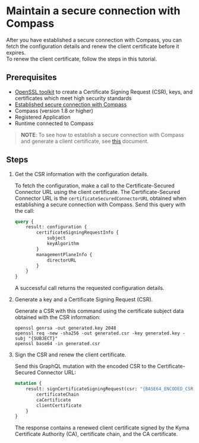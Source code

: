 # Maintain a secure connection with Compass

After you have established a secure connection with Compass, you can fetch the configuration details and renew the client certificate before it expires.  
To renew the client certificate, follow the steps in this tutorial.

## Prerequisites

- [OpenSSL toolkit](https://www.openssl.org/docs/man1.0.2/apps/openssl.html) to create a Certificate Signing Request (CSR), keys, and certificates which meet high security standards
- [Established secure connection with Compass](08-01-establish-secure-connection-with-compass.md)
- Compass (version 1.8 or higher)
- Registered Application
- Runtime connected to Compass

> **NOTE**: To see how to establish a secure connection with Compass and generate a client certificate, see [this](08-01-establish-secure-connection-with-compass.md) document. 

<!--- TODO: link in the note above --->

## Steps

1. Get the CSR information with the configuration details.

    To fetch the configuration, make a call to the Certificate-Secured Connector URL using the client certificate. 
    The Certificate-Secured Connector URL is the `certificateSecuredConnectorURL` obtained when establishing a secure connection with Compass. 
    Send this query with the call:
    
    ```graphql
    query {
        result: configuration {
            certificateSigningRequestInfo { 
                subject 
                keyAlgorithm 
            }
            managementPlaneInfo { 
                directorURL 
            }
        }
    }
    ``` 

    A successful call returns the requested configuration details.

2. Generate a key and a Certificate Signing Request (CSR).

    Generate a CSR with this command using the certificate subject data obtained with the CSR information: 
    ```
    openssl genrsa -out generated.key 2048
    openssl req -new -sha256 -out generated.csr -key generated.key -subj "{SUBJECT}"
    openssl base64 -in generated.csr
    ```

3. Sign the CSR and renew the client certificate. 

    Send this GraphQL mutation with the encoded CSR to the Certificate-Secured Connector URL:

    ```graphql
    mutation {
        result: signCertificateSigningRequest(csr: "{BASE64_ENCODED_CSR}") {
            certificateChain
            caCertificate
            clientCertificate
        }
    }
    ```

    The response contains a renewed client certificate signed by the Kyma Certificate Authority (CA), certificate chain, and the CA certificate.
